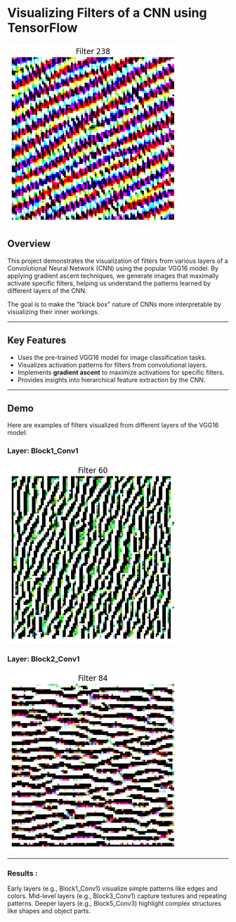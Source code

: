 # **Visualizing Filters of a CNN using TensorFlow**

![Filter](imgs/block3_conv1.png)

## **Overview**
This project demonstrates the visualization of filters from various layers of a Convolutional Neural Network (CNN) using the popular VGG16 model. By applying gradient ascent techniques, we generate images that maximally activate specific filters, helping us understand the patterns learned by different layers of the CNN.

The goal is to make the "black box" nature of CNNs more interpretable by visualizing their inner workings.

---

## **Key Features**
- Uses the pre-trained VGG16 model for image classification tasks.
- Visualizes activation patterns for filters from convolutional layers.
- Implements **gradient ascent** to maximize activations for specific filters.
- Provides insights into hierarchical feature extraction by the CNN.

---

## **Demo**
Here are examples of filters visualized from different layers of the VGG16 model:

### **Layer: Block1_Conv1**
![Block1_Conv1 Filters](imgs/block1_conv1.png)

### **Layer: Block2_Conv1**
![Block3_Conv1 Filters](imgs/block2_conv1.png)


---

### **Results :**

Early layers (e.g., Block1_Conv1) visualize simple patterns like edges and colors.
Mid-level layers (e.g., Block3_Conv1) capture textures and repeating patterns.
Deeper layers (e.g., Block5_Conv3) highlight complex structures like shapes and object parts.
